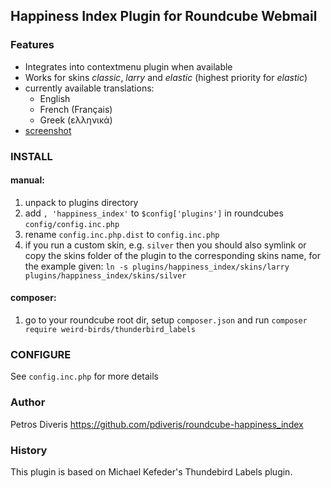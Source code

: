 ## Happiness Index Plugin for Roundcube Webmail

### Features

* Integrates into contextmenu plugin when available
* Works for skins *classic*, *larry* and *elastic* (highest priority for *elastic*)
* currently available translations:
    * English
    * French (Français)
    * Greek (ελληνικά)
* [screenshot](http:/pdiveris.github.io/roundcube-happiness_index/)

### INSTALL

#### manual:

1. unpack to plugins directory
1. add `, 'happiness_index'` to `$config['plugins']` in roundcubes `config/config.inc.php`
1. rename `config.inc.php.dist` to `config.inc.php`
1. if you run a custom skin, e.g. `silver` then you should also symlink or copy the skins folder
   of the plugin to the corresponding skins name, for the example given:
   `ln -s plugins/happiness_index/skins/larry plugins/happiness_index/skins/silver`

#### composer:

1. go to your roundcube root dir, setup `composer.json` and run `composer require weird-birds/thunderbird_labels`

### CONFIGURE

See `config.inc.php` for more details

### Author
Petros Diveris
<https://github.com/pdiveris/roundcube-happiness_index>

### History
This plugin is based on Michael Kefeder's Thundebird Labels plugin.

